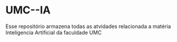 # UMC--IA
Esse repositório armazena todas as atvidades relacionada a matéria Inteligencia Artificial da faculdade UMC
